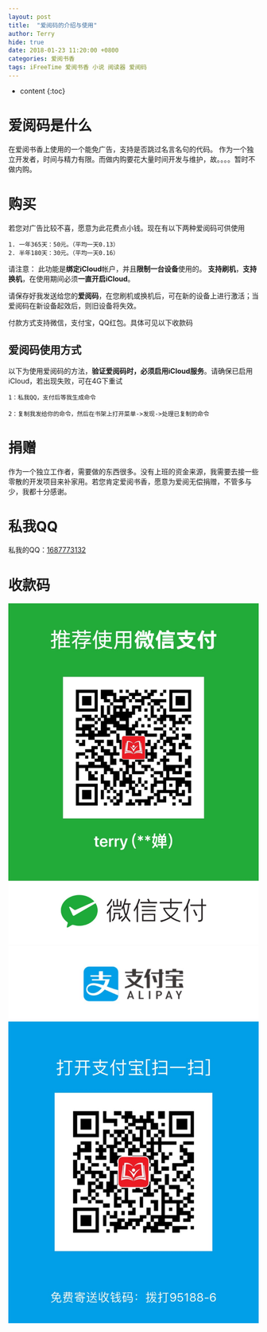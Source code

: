```yaml
---
layout: post
title:  "爱阅码的介绍与使用"
author: Terry
hide: true
date: 2018-01-23 11:20:00 +0800
categories: 爱阅书香
tags: iFreeTime 爱阅书香 小说 阅读器 爱阅码
---
```

 
* content
{:toc}

# 爱阅码是什么

在爱阅书香上使用的一个能免广告，支持是否跳过名言名句的代码。
作为一个独立开发者，时间与精力有限。而做内购要花大量时间开发与维护，故。。。。暂时不做内购。





# 购买

若您对广告比较不喜，愿意为此花费点小钱。现在有以下两种爱阅码可供使用

```
1. 一年365天：50元。（平均一天0.13）
2. 半年180天：30元。（平均一天0.16）
```

请注意：
此功能是**绑定iCloud**帐户，并且**限制一台设备**使用的。
**支持刷机**，**支持换机**，在使用期间必须**一直开启iCloud**。

请保存好我发送给您的**爱阅码**，在您刷机或换机后，可在新的设备上进行激活；当爱阅码在新设备起效后，则旧设备将失效。


<!--请注意，此功能是绑定设备的，一个爱阅码只能使用一次。<br>-->
<!--多个爱阅码可以叠加使用<br>-->

<!--**功能失效情况**：全新刷机后，此功能将失效，无法找回的。<br>-->

<!--**以下情况不会影响**：删除APP后，再重新安装APP，使用手机的升级系统，都不会对此功能有影响。<br>-->

付款方式支持微信，支付宝，QQ红包。具体可见以下收款码

## 爱阅码使用方式

以下为使用爱阅码的方法，**验证爱阅码时，必须启用iCloud服务**。请确保已启用iCloud，若出现失败，可在4G下重试

```
1：私我QQ，支付后等我生成命令

2：复制我发给你的命令，然后在书架上打开菜单->发现->处理已复制的命令
```

# 捐赠
作为一个独立工作者，需要做的东西很多。没有上班的资金来源，我需要去接一些零散的开发项目来补家用。若您肯定爱阅书香，愿意为爱阅无偿捐赠，不管多与少，我都十分感谢。

# 私我QQ
<p>私我的QQ：<a href="mqq://im/chat?chat_type=wpa&uin=1687773132&version=1&src_type=web">1687773132</a></p>

# 收款码

![微信](/files/IMG_0059.JPG)
![支付宝](/files/IMG_0060.JPG)


